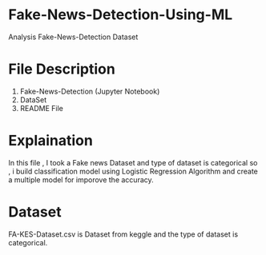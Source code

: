 # Fake-News-Detection-Using-ML
 Analysis Fake-News-Detection Dataset
 
 # File Description
  1. Fake-News-Detection (Jupyter Notebook)
  2. DataSet
  3. README File

# Explaination
In this file , I took a Fake news Dataset and type of dataset is categorical so , i build classification model using Logistic Regression Algorithm and create a multiple model for 
imporove the accuracy.

# Dataset
FA-KES-Dataset.csv is Dataset from keggle and the type of dataset is categorical.

